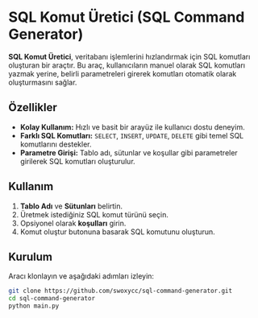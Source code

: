 # SQL Komut Üretici (SQL Command Generator)

**SQL Komut Üretici**, veritabanı işlemlerini hızlandırmak için SQL komutları oluşturan bir araçtır. Bu araç, kullanıcıların manuel olarak SQL komutları yazmak yerine, belirli parametreleri girerek komutları otomatik olarak oluşturmasını sağlar.

## Özellikler

- **Kolay Kullanım:** Hızlı ve basit bir arayüz ile kullanıcı dostu deneyim.
- **Farklı SQL Komutları:** `SELECT`, `INSERT`, `UPDATE`, `DELETE` gibi temel SQL komutlarını destekler.
- **Parametre Girişi:** Tablo adı, sütunlar ve koşullar gibi parametreler girilerek SQL komutları oluşturulur.

## Kullanım

1. **Tablo Adı** ve **Sütunları** belirtin.
2. Üretmek istediğiniz SQL komut türünü seçin.
3. Opsiyonel olarak **koşulları** girin.
4. Komut oluştur butonuna basarak SQL komutunu oluşturun.

## Kurulum

Aracı klonlayın ve aşağıdaki adımları izleyin:

```bash
git clone https://github.com/swoxycc/sql-command-generator.git
cd sql-command-generator
python main.py
```
